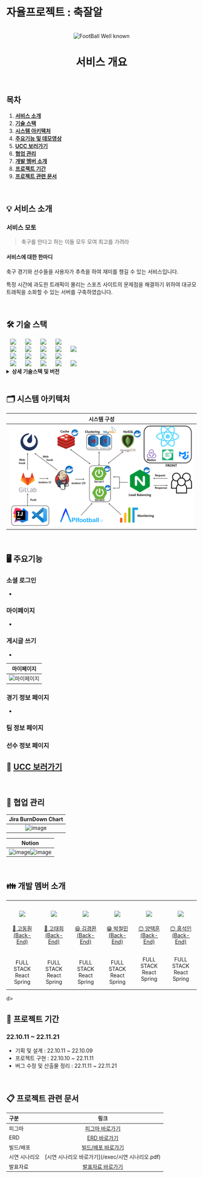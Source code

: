 # 자율프로젝트 : 축잘알

<div align="center">
  <br />
  <img src="./assets/sea.png" alt="FootBall Well known" />
  <br />
  <h1>서비스 개요</h1>
  <br />
</div>

## 목차

1. [**서비스 소개**](#1)
2. [**기술 스택**](#2)
3. [**시스템 아키텍처**](#3)
4. [**주요기능 및 데모영상**](#4)
5. [**UCC 보러가기**](#5)
6. [**협업 관리**](#6)
7. [**개발 멤버 소개**](#7)
8. [**프로젝트 기간**](#8)
9. [**프로젝트 관련 문서**](#9)

<br/>

<div id="1"></div>

## 💡 서비스 소개

### 서비스 모토

> 축구를 안다고 하는 이들 모두 모여 최고를 가려라

#### 서비스에 대한 한마디

축구 경기와 선수들을 사용자가 추측을 하여 재미를 챙길 수 있는 서비스입니다.

특정 시간에 과도한 트래픽이 몰리는 스포츠 사이트의 문제점을 해결하기 위하여 대규모 트래픽을 소화할 수 있는 서버를 구축하였습니다.

<br/>

<div id="2"></div>

## 🛠️ 기술 스택

<img src="https://img.shields.io/badge/Amazon EC2-FF9900?style=for-the-badge&logo=Amazon EC2&logoColor=white" style="height : auto; margin-left : 10px; margin-right : 10px;"/>
<img src="https://img.shields.io/badge/Ubuntu-E95420?style=for-the-badge&logo=Ubuntu&logoColor=white" style="height : auto; margin-left : 10px; margin-right : 10px;"/>
<img src="https://img.shields.io/badge/Docker-2496ED?style=for-the-badge&logo=Docker&logoColor=white" style="height : auto; margin-left : 10px; margin-right : 10px;"/>
<img src="https://img.shields.io/badge/Jenkins-D24939?style=for-the-badge&logo=Jenkins&logoColor=white" style="height : auto; margin-left : 10px; margin-right : 10px;"/>
<br>

<img src="https://img.shields.io/badge/React-FF9900?style=for-the-badge&logo=React&logoColor=white" style="height : auto; margin-left : 10px; margin-right : 10px;"/>
<img src="https://img.shields.io/badge/Redux-764ABC?style=for-the-badge&logo=Redux&logoColor=white" style="height : auto; margin-left : 10px; margin-right : 10px;"/>
<img src="https://img.shields.io/badge/HTML5-E34F26?style=for-the-badge&logo=HTML5&logoColor=white" style="height : auto; margin-left : 10px; margin-right : 10px;"/>
<img src="https://img.shields.io/badge/CSS3-D24939?style=for-the-badge&logo=CSS3&logoColor=white" style="height : auto; margin-left : 10px; margin-right : 10px;"/>
<img src="https://img.shields.io/badge/JavaScript-F7DF1E?style=for-the-badge&logo=JavaScript&logoColor=white" style="height : auto; margin-left : 10px; margin-right : 10px;"/>
<br>

<img src="https://img.shields.io/badge/Spring Boot-6DB33F?style=for-the-badge&logo=Spring Boot&logoColor=white" style="height : auto; margin-left : 10px; margin-right : 10px;"/>
<img src="https://img.shields.io/badge/Spring Security-6DB33F?style=for-the-badge&logo=Spring Security&logoColor=white" style="height : auto; margin-left : 10px; margin-right : 10px;"/>
<img src="https://img.shields.io/badge/Gradle-02303A?style=for-the-badge&logo=Gradle&logoColor=white" style="height : auto; margin-left : 10px; margin-right : 10px;"/>
<img src="https://img.shields.io/badge/Socket.io-E34F26?style=for-the-badge&logo=Socket.io&logoColor=white" style="height : auto; margin-left : 10px; margin-right : 10px;"/>

<br>
<img src="https://img.shields.io/badge/MySQL-4479A1?style=for-the-badge&logo=MySQL&logoColor=white" style="height : auto; margin-left : 10px; margin-right : 10px;"/>
<img src="https://img.shields.io/badge/MongoDB-47A248?style=for-the-badge&logo=MongoDB&logoColor=white" style="height : auto; margin-left : 10px; margin-right : 10px;"/>
<img src="https://img.shields.io/badge/Redis-DC382D?style=for-the-badge&logo=Redis&logoColor=white" style="height : auto; margin-left : 10px; margin-right : 10px;"/>
<img src="https://img.shields.io/badge/Amazon S3-569A31?style=for-the-badge&logo=Amazon S3&logoColor=white" style="height : auto; margin-left : 10px; margin-right : 10px;"/>
<img src="https://img.shields.io/badge/Amazon RDS-527FFF?style=for-the-badge&logo=Amazon RDS&logoColor=white" style="height : auto; margin-left : 10px; margin-right : 10px;"/>
<br/>

<details><summary> <b> 상세 기술스택 및 버전</b> </summary>

| 구분            | 기술스택            | 상세내용               | 버전        |
| ------------- | --------------- | ------------------ | --------- |
| 공통            | 형상관리            | Gitlab             | \-        |
|               | 이슈관리            | Jira               | \-        |
|               | 커뮤니케이션          | Mattermost, Notion | \-        |
| BackEnd       | DB              | RDS(MySQL)         | -         |
|               |                 | MySQL              | -         |
|               |                 | JPA                | \-        |
|               |                 | MongoDB            | 6.0.2     |
|               |                 | Redis              | 7.0.5     |
|               | Java            | Zulu               | 8.33.0.1  |
|               | Spring          | Spring             | 5.3.6     |
|               |                 | Spring Boot        | 2.4.5     |
|               | IDE             | IntelliJ           | 2022.1.3  |
|               | Cloud Storage   | AWS S3             | \-        |
|               | Build           | Gradle             | 7.3.2     |
|               | API Docs        | Postman            |           |
| SmartContract |                 | Solidity           | ^0.8.4    |
|               | IDE             | Remix              | 0.26.3    |
| FrontEnd      | HTML5           |                    | \-        |
|               | CSS3            |                    | \-        |
|               | JavaScript(ES6) |                    | \-        |
|               | React           | React              | 18.2.0    |
|               |                 | Redux              | 8.0.4     |
|               | Node.js         |                    | 16.17.0   |
|               | Web3.js         |                    | ^1.8.0    |
|               | IDE             | Visual Studio Code | 1.70.0    |
| Server        | 서버              | AWS EC2(기본)        | \-        |
|               |                 | AWS EC2(추가)        | -         |
|               | 플랫폼             | Ubuntu             | 20.04 LTS |
|               | CI/CD           | Docker             | 20.10.21  |
|               |                 | Jenkins            | 2.361.2   |

</details>

<br />

<div id="3"></div>

## 🗂️ 시스템 아키텍처

| 시스템 구성                      |
|:---------------------------:|
| ![image](./assets/아키텍쳐.png) |

<br />

<div id="4"></div>

## 🖥️ 주요기능

### 소셜 로그인

- 



### 마이페이지

- 



### 게시글 쓰기

- 

| 마이페이지                      |
|:--------------------------:|
| ![마이페이지](./assets/마이페이지.gif) |

### 경기 정보 페이지

- 

### 팀 정보 페이지


### 선수 정보 페이지


<div id="5"></div>

## 🎥 [UCC 보러가기](./assets/자율PJT_서울_2반_A203_UCC경진대회)

<br />

## 👥 협업 관리

| Jira BurnDown Chart          |
|:----------------------------:|
| ![image](./assets/번다운차트.png) |

| Notion                                                  |
|:-------------------------------------------------------:|
| ![image](./assets/API명세서.png)![image](./assets/회의록.png) |

<br />

## 👪 개발 멤버 소개

<table>
    <tr>
        <td height="140px" align="center"> <a href="https://github.com/깃허브 링크">
            <img src="/assets/고동훤.png" width="140px" /> <br><br> 👑 고동훤 <br>(Back-End) </a> <br></td>
        <td height="140px" align="center"> <a href="https://github.com/깃허브 링크">
            <img src="/assets/고태희.png" width="140px" /> <br><br> 🙂 고태희 <br>(Back-End) </a> <br></td>
        <td height="140px" align="center"> <a href="https://github.com/깃허브 링크">
            <img src="/assets/김경환.png" width="140px" /> <br><br> 😆 김경환 <br>(Back-End) </a> <br></td>
        <td height="140px" align="center"> <a href="https://github.com/fe26min">
            <img src="/assets/박철민.png" width="140px" /> <br><br> 😁 박철민 <br>(Back-End) </a> <br></td>
        <td height="140px" align="center"> <a href="https://github.com/깃허브 링크">
            <img src="/assets/양택훈.png" width="140px" /> <br><br> 😶 양택훈 <br>(Back-End) </a> <br></td>
           <td height="140px" align="center"> <a href="https://github.com/깃허브 링크">
            <img src="/assets/홍석인.png" width="140px" /> <br><br> 😶 홍석인 <br>(Back-End) </a> <br></td>    
</tr>
    <tr>
        <td align="center">FULL STACK<br/>React<br/>Spring<br/></td>
        <td align="center">FULL STACK<br/>React<br/>Spring<br/></td>
        <td align="center">FULL STACK<br/>React<br/>Spring<br/></td>
        <td align="center">FULL STACK<br/>React<br/>Spring</td>
        <td align="center">FULL STACK<br/>React<br/>Spring<br/><br/></td>
        <td align="center">FULL STACK<br/>React<br/>Spring<br/><br/></td>
  </tr>
</table>d>
    </tr>
</table>

<br />

<div id="8"></div>

<div id="8"></div>

## 📆 프로젝트 기간

### 22.10.11 ~ 22.11.21

- 기획 및 설계 : 22.10.11 ~ 22.10.09
- 프로젝트 구현 : 22.10.10 ~ 22.11.11
- 버그 수정 및 산출물 정리 : 22.11.11 ~ 22.11.21

<br />

<div id="9"></div>

## 📋 프로젝트 관련 문서

| 구분      | 링크                                                                                                                      |
|:------- |:-----------------------------------------------------------------------------------------------------------------------:|
| 피그마  | [피그마 바로가기](https://www.figma.com/file/PexqqvH6QoK6HjDrh46UGj/%EC%9E%90%EC%9C%A8?node-id=0%3A1) |
| ERD     | [ERD 바로가기](https://www.erdcloud.com/d/S5d5kSgr8RE7bzMLb)                                                                |
| 빌드/배포   | [빌드/배포 바로가기](/exec/포팅매뉴얼.pdf)                                                                                |
| 시연 시나리오 | [시연 시나리오 바로가기](/exec/시연 시나리오.pdf)                                                                                       |
| 발표자료    | [발표자료 바로가기](/exec/발표자료.pptx)                                                                                            |
